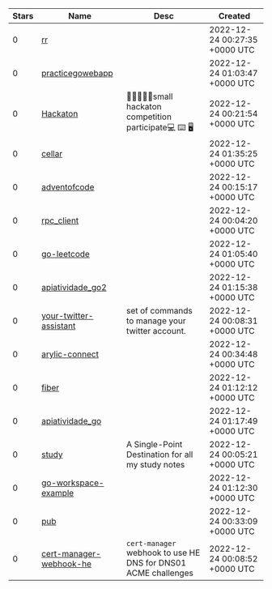| Stars | Name | Desc | Created | 
| ----- | ------- | ------------- | ------------- |
| 0 | [rr](https://github.com/kyle-aoki/rr) |  | 2022-12-24 00:27:35 +0000 UTC |
| 0 | [practicegowebapp](https://github.com/massan00/practicegowebapp) |  | 2022-12-24 01:03:47 +0000 UTC |
| 0 | [Hackaton](https://github.com/Nixa001/Hackaton) | 🏃‍♂️👨🏿‍💻small hackaton competition participate💻 ⌨️ 🖥 | 2022-12-24 00:21:54 +0000 UTC |
| 0 | [cellar](https://github.com/Hayao0819/cellar) |  | 2022-12-24 01:35:25 +0000 UTC |
| 0 | [adventofcode](https://github.com/kevinxsu/adventofcode) |  | 2022-12-24 00:15:17 +0000 UTC |
| 0 | [rpc_client](https://github.com/chokey2nv/rpc_client) |  | 2022-12-24 00:04:20 +0000 UTC |
| 0 | [go-leetcode](https://github.com/songlyue/go-leetcode) |  | 2022-12-24 01:05:40 +0000 UTC |
| 0 | [apiatividade_go2](https://github.com/cayomf/apiatividade_go2) |  | 2022-12-24 01:15:38 +0000 UTC |
| 0 | [your-twitter-assistant](https://github.com/amiretemad/your-twitter-assistant) | set of commands to manage your twitter account. | 2022-12-24 00:08:31 +0000 UTC |
| 0 | [arylic-connect](https://github.com/zjstraus/arylic-connect) |  | 2022-12-24 00:34:48 +0000 UTC |
| 0 | [fiber](https://github.com/dharyel/fiber) |  | 2022-12-24 01:12:12 +0000 UTC |
| 0 | [apiatividade_go](https://github.com/cayomf/apiatividade_go) |  | 2022-12-24 01:17:49 +0000 UTC |
| 0 | [study](https://github.com/arnabghose997/study) | A Single-Point Destination for all my study notes | 2022-12-24 00:05:21 +0000 UTC |
| 0 | [go-workspace-example](https://github.com/MatsuoTakuro/go-workspace-example) |  | 2022-12-24 01:12:30 +0000 UTC |
| 0 | [pub](https://github.com/kyle-aoki/pub) |  | 2022-12-24 00:33:09 +0000 UTC |
| 0 | [cert-manager-webhook-he](https://github.com/waldner/cert-manager-webhook-he) | `cert-manager` webhook to use HE DNS for DNS01 ACME challenges | 2022-12-24 00:08:52 +0000 UTC |


